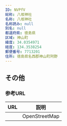 ```yaml
---
ID: NVPfV
総称: 八坂神社
名称: 八坂神社
名称読み: null
別名: null
都道府県: 徳島県
区域: 神山町
緯度: 34.0354971
経度: 134.3538254
郵便番号: 7713201
住所: 徳島県名西郡神山町阿野
---
```


## その他

### 参考URL

| URL | 説明          |
| --- | ------------- |
|     | OpenStreetMap |
